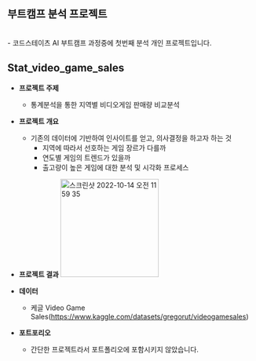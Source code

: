 ## 부트캠프 분석 프로젝트
<br>
- 코드스테이츠 AI 부트캠프 과정중에 첫번째 분석 개인 프로젝트입니다. <br>

## Stat_video_game_sales
- **프로젝트 주제**
  - 통계분석을 통한 지역별 비디오게임 판매량 비교분석

- **프로젝트 개요**
  - 기존의 데이터에 기반하여 인사이트를 얻고, 의사결정을 하고자 하는 것 
    - 지역에 따라서 선호하는 게임 장르가 다를까
    - 연도별 게임의 트렌드가 있을까
    - 출고량이 높은 게임에 대한 분석 및 시각화 프로세스

- **프로젝트 결과**
  <img width="200" alt="스크린샷 2022-10-14 오전 11 59 35" src="https://user-images.githubusercontent.com/101457515/195752347-7c00628f-0e3d-4ef4-bda3-167786e1426e.png" height = '200'>


- **데이터**
  - 케글 Video Game Sales(https://www.kaggle.com/datasets/gregorut/videogamesales) 

- **포트포리오**
  - 간단한 프로젝트라서 포트폴리오에 포함시키지 않았습니다. 

<br><br>
